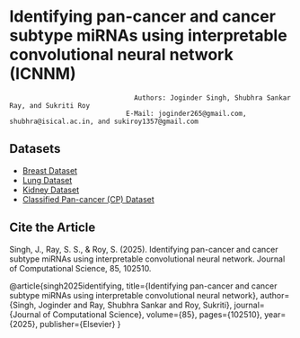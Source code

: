 # Identifying pan-cancer and cancer subtype miRNAs using interpretable convolutional neural network (ICNNM)
                                   Authors: Joginder Singh, Shubhra Sankar Ray, and Sukriti Roy
                                 E-Mail: joginder265@gmail.com, shubhra@isical.ac.in, and sukiroy1357@gmail.com

## Datasets
- <a href = "https://drive.google.com/file/d/1JEuFi3w0DlIRmUft3fjdHh8asn8hIu8J/view">Breast Dataset </a>
- <a href = "https://drive.google.com/file/d/1DMWWqt4dqb4Ixq57QAyMiVdhdI1zJ1Wx/view">Lung Dataset </a>
- <a href = "https://drive.google.com/file/d/1CR6wCbfdfqR3Dg7oZDtAy8kJPxD09RG4/view">Kidney Dataset </a>
- <a href = "https://drive.google.com/file/d/1JaNfq2m87z1KtuFZrNWRvS-AbkmXK_49/view">Classified Pan-cancer (CP) Dataset </a>

## Cite the Article
Singh, J., Ray, S. S., & Roy, S. (2025). Identifying pan-cancer and cancer subtype miRNAs using interpretable convolutional neural network. Journal of Computational Science, 85, 102510.

@article{singh2025identifying,
  title={Identifying pan-cancer and cancer subtype miRNAs using interpretable convolutional neural network},
  author={Singh, Joginder and Ray, Shubhra Sankar and Roy, Sukriti},
  journal={Journal of Computational Science},
  volume={85},
  pages={102510},
  year={2025},
  publisher={Elsevier}
}



